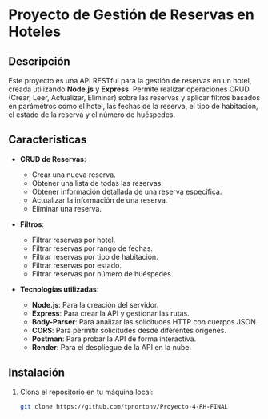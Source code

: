 # Proyecto de Gestión de Reservas en Hoteles

## Descripción

Este proyecto es una API RESTful para la gestión de reservas en un hotel, creada utilizando **Node.js** y **Express**. Permite realizar operaciones CRUD (Crear, Leer, Actualizar, Eliminar) sobre las reservas y aplicar filtros basados en parámetros como el hotel, las fechas de la reserva, el tipo de habitación, el estado de la reserva y el número de huéspedes.

## Características

- **CRUD de Reservas**:
  - Crear una nueva reserva.
  - Obtener una lista de todas las reservas.
  - Obtener información detallada de una reserva específica.
  - Actualizar la información de una reserva.
  - Eliminar una reserva.

- **Filtros**:
  - Filtrar reservas por hotel.
  - Filtrar reservas por rango de fechas.
  - Filtrar reservas por tipo de habitación.
  - Filtrar reservas por estado.
  - Filtrar reservas por número de huéspedes.

- **Tecnologías utilizadas**:
  - **Node.js**: Para la creación del servidor.
  - **Express**: Para crear la API y gestionar las rutas.
  - **Body-Parser**: Para analizar las solicitudes HTTP con cuerpos JSON.
  - **CORS**: Para permitir solicitudes desde diferentes orígenes.
  - **Postman**: Para probar la API de forma interactiva.
  - **Render**: Para el despliegue de la API en la nube.

## Instalación

1. Clona el repositorio en tu máquina local:
   ```bash
   git clone https://github.com/tpnortonv/Proyecto-4-RH-FINAL